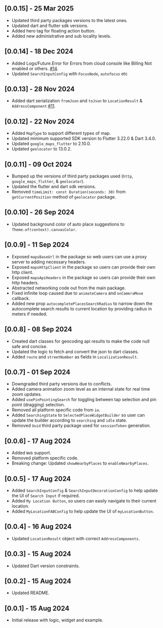 ## [0.0.15] - 25 Mar 2025

* Updated third party packages versions to the latest ones.
* Updated dart and flutter sdk versions.
* Added hero tag for floating action button.
* Added new administrative and sub locality levels.

## [0.0.14] - 18 Dec 2024

* Added Logs/Future.Error for Errors from cloud console like Billing Not enabled or others. [#14](https://github.com/joafc96/place_picker_google/issues/14).
* Updated `SearchInputConfig` with `FocusNode`, `autofocus` etc

## [0.0.13] - 28 Nov 2024

* Added dart serialization `fromJson` and `toJson` to `LocationResult` & `AddressComponent` [#11](https://github.com/joafc96/place_picker_google/issues/11).

## [0.0.12] - 22 Nov 2024

* Added `MapType` to support different types of map.
* Updated minimum supported SDK version to Flutter 3.22.0 & Dart 3.4.0.
* Updated `google_maps_flutter` to 2.10.0.
* Updated `geolocator` to 13.0.2.

## [0.0.11] - 09 Oct 2024

* Bumped up the versions of third party packages used (`http`, `google_maps_flutter`, & `geolocator`).
* Updated the flutter and dart sdk versions.
* Removed `timeLimit: const Duration(seconds: 30)` from `getCurrentPosition` method of `geolocator` package.

## [0.0.10] - 26 Sep 2024

* Updated background color of auto place suggestions to `Theme.of(context).canvasColor`.

## [0.0.9] - 11 Sep 2024

* Exposed `mapsBaseUrl` in the package so web users can use a proxy server to adding necessary headers.
* Exposed `mapsHttpClient` in the package so users can provide their own http client.
* Exposed `mapsApiHeaders` in the package so users can provide their own http headers.
* Abstracted networking code out from the main package.
* Fixed infinite loop caused due to `animateCamera` and `onCameraMove` callback.
* Added new prop `autocompletePlacesSearchRadius` to narrow down the autocomplete search results to current location by providing radius in meters if needed.

## [0.0.8] - 08 Sep 2024

* Created dart classes for geocoding api results to make the code null safe and concise.
* Updated the logic to fetch and convert the json to dart classes. 
* Added `route` and `streetNumber` as fields in `LocalizationResult`.

## [0.0.7] - 01 Sep 2024

* Downgraded third party versions due to conflicts.
* Added camera animation zoom level as an internal state for real time zoom updates.
* Added `usePinPointingSearch` for toggling between tap selection and pin point (dragging) selection.
* Removed all platform specific code from `io`. 
* Added `SearchingState` to `SelectedPlaceWidgetBuilder` so user can update the builder according to `searching` and `idle` state.
* Removed `Uuid` third party package used for `sessionToken` generation.

## [0.0.6] - 17 Aug 2024

* Added `Web` support.
* Removed platform specific code.
* Breaking change: Updated `showNearbyPlaces` to `enableNearbyPlaces`.

## [0.0.5] - 17 Aug 2024

* Added `SearchInputConfig` & `SearchInputDecorationConfig` to help update the UI of `Search Input` if required.
* Added `My Location Button`, so users can easily navigate to their current location. 
* Added `MyLocationFABConfig` to help update the UI of `myLocationButton`.

## [0.0.4] - 16 Aug 2024

* Updated `LocationResult` object with correct `AddressComponents`.

## [0.0.3] - 15 Aug 2024

* Updated Dart version constraints.

## [0.0.2] - 15 Aug 2024

* Updated README.

## [0.0.1] - 15 Aug 2024

* Initial release with logic, widget and example.
